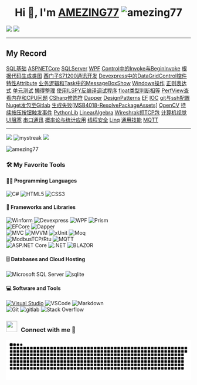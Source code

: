 <h1 align="center">Hi 👋, I'm 
  <a href="https://AMEZING77.github.io/AMEZING77/" target="blank">AMEZING77</a>  
  <!--界面浏览数显示-->
  <img src="https://komarev.com/ghpvc/?username=amezing77&label=Profile%20views&color=0e75b6&style=flat" alt="amezing77" /> 
</h1>

<!--horizontal divider(gradiant)-->
<img src="https://user-images.githubusercontent.com/73097560/115834477-dbab4500-a447-11eb-908a-139a6edaec5c.gif">
<!--修仙图-->
<img src="https://github-immortality.vercel.app/api?username=AMEZING77" />

---
## My Record
[SQL基础](MYRECORDS\20241108--SQL基础.md)
[ASPNETCore](MYRECORDS\20241130--ASPNETCore.md)
[SQLServer](MYRECORDS\20241219--SQLSERVER.md)
[WPF](MYRECORDS\20241229--WPF.md)
[Control中的Invoke与BeginInvoke](MYRECORDS\20250109--Control中的Invoke与BeginInvoke.md)
[根据代码生成类图](MYRECORDS\20250114--根据代码生成类图.md)
[西门子S71200通讯开发](MYRECORDS\20250114--西门子S71200通讯开发.md)
[Devexpress中的DataGridControl控件](MYRECORDS\20250114--Devexpress中的DataGridControl控件.md)
[特性Attribute](MYRECORDS\20250116--特性Attribute.md)
[业务逻辑和Task中的MessageBoxShow](MYRECORDS\20250117--业务逻辑和Task中的MessageBoxShow.md)
[Windows操作](MYRECORDS\20250117--Windows操作.md)
[正则表达式](MYRECORDS\20250118--正则表达式.md)
[单元测试](MYRECORDS\20250120--单元测试.md)
[懒得整理](MYRECORDS\20250120--懒得整理.md)
[使用ILSPY反编译调试程序](MYRECORDS\20250120--使用ILSPY反编译调试程序.md)
[float类型判断相等](MYRECORDS\20250120--float类型判断相等.md)
[PerfView查看内存和CPU问题](MYRECORDS\20250120--PerfView查看内存和CPU问题.md)
[CSharp修饰符](MYRECORDS\20250121--CSharp修饰符.md)
[Dapper](MYRECORDS\20250123--Dapper.md)
[DesignPatterns](MYRECORDS\20250123--DesignPatterns.md)
[EF](MYRECORDS\20250123--EF.md)
[IOC](MYRECORDS\20250123--IOC.md)
[git与ssh配置](MYRECORDS\20250124--git与ssh配置.md)
[Nuget发包至Gitlab](MYRECORDS\20250220--Nuget发包至Gitlab.md)
[生成失败[MSB4018-ResolvePackageAssets]](MYRECORDS\20250221-生成失败[MSB4018-ResolvePackageAssets].md)
[OpenCV](MYRECORDS\20250224--OpenCV.md)
[持续按压按钮触发事件](MYRECORDS\20250225--持续按压按钮触发事件.md)
[PythonLib](MYRECORDS\20250225--PythonLib.md)
[LinearAlgebra](MYRECORDS\20250226--LinearAlgebra.md)
[Wireshrak抓TCP包](MYRECORDS\20250228--Wireshrak抓TCP包.md)
[计算机视觉](MYRECORDS\20250302--计算机视觉.md)
[UI阻塞](MYRECORDS\20250303--UI阻塞.md)
[串口通讯](MYRECORDS\20250305--串口通讯.md)
[概率论与统计应用](MYRECORDS\20250305--概率论与统计应用.md)
[线程安全](MYRECORDS\20250305--线程安全.md)
[Linq](MYRECORDS\20250305--Linq.md)
[通用技能](MYRECORDS\通用技能.md)
[MQTT](MYRECORDS\MQTT.md)



---
![](https://github-readme-stats.vercel.app/api?username=AMEZING77&show_icons=true&theme=tokyonight)
<img src="https://github-readme-streak-stats.herokuapp.com/?user=AMEZING77&theme=tokyonight" alt="mystreak"/>
![](https://github-readme-stats.vercel.app/api/top-langs/?username=AMEZING77&theme=tokyonight&layout=compact)
<!--成就徽章-->
<img src="https://github-profile-trophy.vercel.app/?username=amezing77" alt="amezing77" />


### 🛠️ My Favorite Tools
#### 👨‍💻 Programming Languages
![C#](https://img.shields.io/badge/C%23-239120.svg?logo=c-sharp&logoColor=white)
![HTML5](https://img.shields.io/badge/HTML5-E34F26.svg?logo=html5&logoColor=white)
![CSS3](https://img.shields.io/badge/CSS3-1572B6.svg?logo=css3&logoColor=white)
#### 🧰 Frameworks and Libraries
![Winform](https://img.shields.io/badge/-Winform-gray?logo=Winform)
![Devexpress](https://img.shields.io/badge/-Devexpress-gray?logo=Devexpress)
![WPF](https://img.shields.io/badge/-WPF-gray?logo=WPF)
![Prism](https://img.shields.io/badge/-Prism-gray?logo=Prism)\
![EFCore](https://img.shields.io/badge/-EFCore-blue?logo=Entity%20framework%20Core)
![Dapper](https://img.shields.io/badge/-Dapper-blue?logo=Dapper)\
![MVC](https://img.shields.io/badge/-MVC-%20?logo=MVC)
![MVVM](https://img.shields.io/badge/-MVVM-%20?logo=MVVM)
![xUnit](https://img.shields.io/badge/-xUnit-%20?logo=xUnit)
![Moq](https://img.shields.io/badge/-Moq-%20?logo=Moq)\
![ModbusTCP/Rtu](https://img.shields.io/badge/-ModbusTCP%2FRtu-%20orange?logo=ModbusTCP)
![MQTT](https://img.shields.io/badge/-MQTT-%20orange?logo=ModbusTCP)\
![ASP.NET Core](https://img.shields.io/badge/-ASP.NETCore-%20purple?style=for-the-badge&logo=ASP)
![.NET](https://img.shields.io/badge/.NET-512BD4?style=for-the-badge&logo=dotnet&logoColor=white)
![BLAZOR](https://img.shields.io/badge/Blazor-512BD4?style=for-the-badge&logo=blazor&logoColor=white)
#### 🗄️ Databases and Cloud Hosting
![Microsoft SQL Server](https://img.shields.io/badge/SQL-Server-CC2927?logo=microsoft-sql-server&logoColor=white)
![sqlite](https://img.shields.io/badge/sqlite-07405e.svg?logo=sqlite&logoColor=white)

#### 💻 Software and Tools
[![Visual Studio](https://badgen.net/badge/icon/visualstudio?icon=visualstudio&label)](https://visualstudio.microsoft.com)
![VSCode](https://img.shields.io/badge/VSCode-007ACC?logo=visual-studio-code&logoColor=white)
![Markdown](https://img.shields.io/badge/Markdown-000000.svg?logo=markdown&logoColor=white)\
![Git](https://img.shields.io/badge/Git-black?logo=git)
![gitlab](https://img.shields.io/badge/Gitlab-330f63.svg?logo=gitlab&logoColor=white)
![Stack Overflow](https://img.shields.io/badge/-Stack%20Overflow-FE7A16?logo=stack-overflow&logoColor=white)

<h3 align="left" > <img src="https://media.giphy.com/media/iY8CRBdQXODJSCERIr/giphy.gif" width="30" height="30" style="margin-right: 10px;">Connect with me 🤝 </h3>
<!-- Snake Code Contribution Map 贪吃蛇代码贡献图 -->
<picture>
  <source media="(prefers-color-scheme: light)" srcset="https://github.com/AMEZING77/AMEZING77/blob/output/github-contribution-grid-snake.svg" />
  <source media="(prefers-color-scheme: dark)" srcset="https://github.com/AMEZING77/AMEZING77/blob/output/github-contribution-grid-snake-dark.svg" />
  <img alt="github-snake" src="https://github.com/AMEZING77/AMEZING77/blob/output/github-contribution-grid-snake-dark.svg" />
</picture>
</div>









